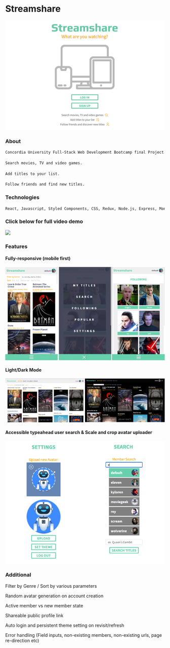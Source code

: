 # Streamshare

![Streanshare](resources/home.png)

### About

```bash
Concordia University Full-Stack Web Development Bootcamp final Project.

Search movies, TV and video games.

Add titles to your list.

Follow friends and find new titles.
```

### Technologies

```bash
React, Javascript, Styled Components, CSS, Redux, Node.js, Express, MongoDB, Git

```

### Click below for full video demo

[![](http://img.youtube.com/vi/9lajlW-6LXY/0.jpg)](http://www.youtube.com/watch?v=9lajlW-6LXY)

### Features

<h4>Fully-responsive (mobile first)</h4>
<img src="./resources/readme-mobile.png" alt="Streamshare responsive view demo">

<h4>Light/Dark Mode</h4>
<img src="./resources/readme-theme.png" alt="Streamshare light and dark mode">

<h4>Accessible typeahead user search & Scale and crop avatar uploader </h4>
<img src="./resources/readme-crop-search.png" alt="Streamshare avatar crop and search example">

### Additional

Filter by Genre / Sort by various parameters

Random avatar generation on account creation

Active member vs new member state

Shareable public profile link

Auto login and persistent theme setting on revisit/refresh

Error handling (Field inputs, non-existing members, non-existing urls, page re-direction etc)

